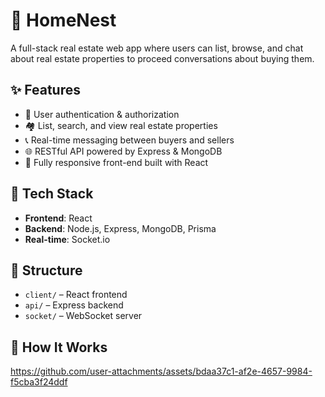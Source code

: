 # 🏡 HomeNest

A full-stack real estate web app where users can list, browse, and chat about real estate properties to proceed conversations about buying them.

## ✨ Features

- 🔐 User authentication & authorization
- 🏘️ List, search, and view real estate properties
- 📞 Real-time messaging between buyers and sellers
- 🌐 RESTful API powered by Express & MongoDB
- 🎨 Fully responsive front-end built with React

## 🧩 Tech Stack

- **Frontend**: React
- **Backend**: Node.js, Express, MongoDB, Prisma
- **Real-time**: Socket.io

## 📁 Structure

- `client/` – React frontend  
- `api/` – Express backend  
- `socket/` – WebSocket server  


## 🎥 How It Works

https://github.com/user-attachments/assets/bdaa37c1-af2e-4657-9984-f5cba3f24ddf

